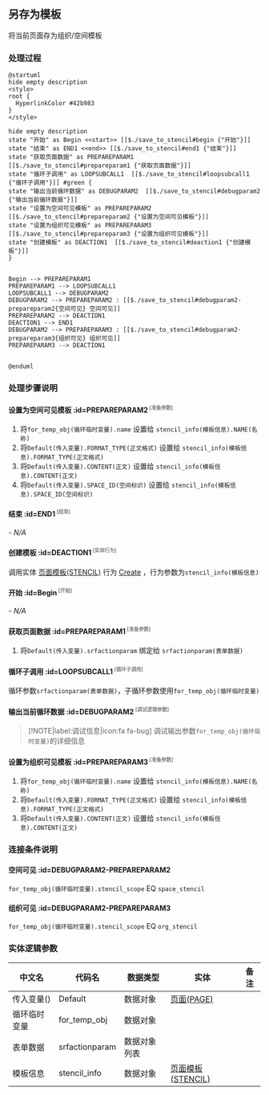 ## 另存为模板 <!-- {docsify-ignore-all} -->

   将当前页面存为组织/空间模板

### 处理过程

```plantuml
@startuml
hide empty description
<style>
root {
  HyperlinkColor #42b983
}
</style>

hide empty description
state "开始" as Begin <<start>> [[$./save_to_stencil#begin {"开始"}]]
state "结束" as END1 <<end>> [[$./save_to_stencil#end1 {"结束"}]]
state "获取页面数据" as PREPAREPARAM1  [[$./save_to_stencil#prepareparam1 {"获取页面数据"}]]
state "循环子调用" as LOOPSUBCALL1  [[$./save_to_stencil#loopsubcall1 {"循环子调用"}]] #green {
state "输出当前循环数据" as DEBUGPARAM2  [[$./save_to_stencil#debugparam2 {"输出当前循环数据"}]]
state "设置为空间可见模板" as PREPAREPARAM2  [[$./save_to_stencil#prepareparam2 {"设置为空间可见模板"}]]
state "设置为组织可见模板" as PREPAREPARAM3  [[$./save_to_stencil#prepareparam3 {"设置为组织可见模板"}]]
state "创建模板" as DEACTION1  [[$./save_to_stencil#deaction1 {"创建模板"}]]
}


Begin --> PREPAREPARAM1
PREPAREPARAM1 --> LOOPSUBCALL1
LOOPSUBCALL1 --> DEBUGPARAM2
DEBUGPARAM2 --> PREPAREPARAM2 : [[$./save_to_stencil#debugparam2-prepareparam2{空间可见} 空间可见]]
PREPAREPARAM2 --> DEACTION1
DEACTION1 --> END1
DEBUGPARAM2 --> PREPAREPARAM3 : [[$./save_to_stencil#debugparam2-prepareparam3{组织可见} 组织可见]]
PREPAREPARAM3 --> DEACTION1


@enduml
```


### 处理步骤说明

#### 设置为空间可见模板 :id=PREPAREPARAM2<sup class="footnote-symbol"> <font color=gray size=1>[准备参数]</font></sup>



1. 将`for_temp_obj(循环临时变量).name` 设置给  `stencil_info(模板信息).NAME(名称)`
2. 将`Default(传入变量).FORMAT_TYPE(正文格式)` 设置给  `stencil_info(模板信息).FORMAT_TYPE(正文格式)`
3. 将`Default(传入变量).CONTENT(正文)` 设置给  `stencil_info(模板信息).CONTENT(正文)`
4. 将`Default(传入变量).SPACE_ID(空间标识)` 设置给  `stencil_info(模板信息).SPACE_ID(空间标识)`

#### 结束 :id=END1<sup class="footnote-symbol"> <font color=gray size=1>[结束]</font></sup>



*- N/A*

#### 创建模板 :id=DEACTION1<sup class="footnote-symbol"> <font color=gray size=1>[实体行为]</font></sup>



调用实体 [页面模板(STENCIL)](module/Wiki/stencil.md) 行为 [Create](module/Wiki/stencil#行为) ，行为参数为`stencil_info(模板信息)`

#### 开始 :id=Begin<sup class="footnote-symbol"> <font color=gray size=1>[开始]</font></sup>



*- N/A*
#### 获取页面数据 :id=PREPAREPARAM1<sup class="footnote-symbol"> <font color=gray size=1>[准备参数]</font></sup>



1. 将`Default(传入变量).srfactionparam` 绑定给  `srfactionparam(表单数据)`

#### 循环子调用 :id=LOOPSUBCALL1<sup class="footnote-symbol"> <font color=gray size=1>[循环子调用]</font></sup>



循环参数`srfactionparam(表单数据)`，子循环参数使用`for_temp_obj(循环临时变量)`
#### 输出当前循环数据 :id=DEBUGPARAM2<sup class="footnote-symbol"> <font color=gray size=1>[调试逻辑参数]</font></sup>



> [!NOTE|label:调试信息|icon:fa fa-bug]
> 调试输出参数`for_temp_obj(循环临时变量)`的详细信息


#### 设置为组织可见模板 :id=PREPAREPARAM3<sup class="footnote-symbol"> <font color=gray size=1>[准备参数]</font></sup>



1. 将`for_temp_obj(循环临时变量).name` 设置给  `stencil_info(模板信息).NAME(名称)`
2. 将`Default(传入变量).FORMAT_TYPE(正文格式)` 设置给  `stencil_info(模板信息).FORMAT_TYPE(正文格式)`
3. 将`Default(传入变量).CONTENT(正文)` 设置给  `stencil_info(模板信息).CONTENT(正文)`


### 连接条件说明
#### 空间可见 :id=DEBUGPARAM2-PREPAREPARAM2

`for_temp_obj(循环临时变量).stencil_scope` EQ `space_stencil`
#### 组织可见 :id=DEBUGPARAM2-PREPAREPARAM3

`for_temp_obj(循环临时变量).stencil_scope` EQ `org_stencil`


### 实体逻辑参数

|    中文名   |    代码名    |  数据类型    |  实体   |备注 |
| --------| --------| -------- | -------- | --------   |
|传入变量(<i class="fa fa-check"/></i>)|Default|数据对象|[页面(PAGE)](module/Wiki/article_page.md)||
|循环临时变量|for_temp_obj|数据对象|||
|表单数据|srfactionparam|数据对象列表|||
|模板信息|stencil_info|数据对象|[页面模板(STENCIL)](module/Wiki/stencil.md)||
